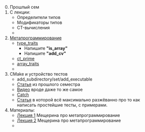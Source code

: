 0. Прошлый сем
1. С лекции:
    - Определители типов
    - Модификаторы типов
    - CT-вычисления
    - 
2. [Метапрограммирование](https://en.cppreference.com/w/cpp/meta)
    - [type_traits](https://en.cppreference.com/w/cpp/header/type_traits)
      - Напишите **"is_array"**
      - Напишите **"add_cv"**
    - [ct_prime](README_ct_prime.md)
    - [array_traits](README_array_traits.md)
    - 
3. CMake и устройство тестов
    - add_subdirectory/set/add_executable
    - [Статья](https://habr.com/ru/articles/155467/) из прошлого семестра
    - [Видео](https://www.youtube.com/watch?v=gSTLzOmFChs&ab_channel=SimpleCoding) вроде даже то же самое
    - [Catch](https://github.com/catchorg/Catch2)
    - [Статья](https://ps-group.github.io/cg/mmz01) в которой всё максимально разжёванно про то как написать простейшие тесты, с примерами.
4. Материалы:
    - [Лекция 1](https://www.youtube.com/watch?v=dFrn_vgZb4Y&ab_channel=%D0%9C%D0%B5%D1%89%D0%B5%D1%80%D0%B8%D0%BD%D0%98%D0%BB%D1%8C%D1%8F) Мещерина про метапрограммирование
    - [Лекция 2](https://www.youtube.com/watch?v=FukzTU0ebHw&ab_channel=%D0%9C%D0%B5%D1%89%D0%B5%D1%80%D0%B8%D0%BD%D0%98%D0%BB%D1%8C%D1%8F) Мещерина про метапрограммирование
    - 

